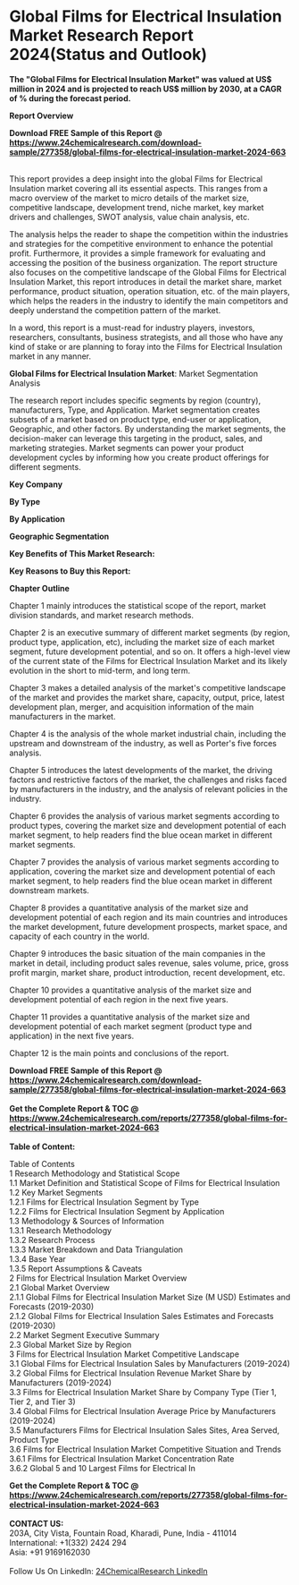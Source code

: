 <h1>Global Films for Electrical Insulation Market Research Report 2024(Status and Outlook)</h1><p><strong>The "Global Films for Electrical Insulation Market" was valued at US$ million in 2024 and is projected to reach US$ million by 2030, at a CAGR of % during the forecast period.</strong></p><p>
<strong>Report Overview</strong></p><p>
</p><div><b>Download FREE Sample of this Report @ 
            <a href="https://www.24chemicalresearch.com/download-sample/277358/global-films-for-electrical-insulation-market-2024-663">
            https://www.24chemicalresearch.com/download-sample/277358/global-films-for-electrical-insulation-market-2024-663</a></b></div><br><p>This report provides a deep insight into the global Films for Electrical Insulation market covering all its essential aspects. This ranges from a macro overview of the market to micro details of the market size, competitive landscape, development trend, niche market, key market drivers and challenges, SWOT analysis, value chain analysis, etc.</p><p>
</p><p>The analysis helps the reader to shape the competition within the industries and strategies for the competitive environment to enhance the potential profit. Furthermore, it provides a simple framework for evaluating and accessing the position of the business organization. The report structure also focuses on the competitive landscape of the Global Films for Electrical Insulation Market, this report introduces in detail the market share, market performance, product situation, operation situation, etc. of the main players, which helps the readers in the industry to identify the main competitors and deeply understand the competition pattern of the market.</p><p>
</p><p>In a word, this report is a must-read for industry players, investors, researchers, consultants, business strategists, and all those who have any kind of stake or are planning to foray into the Films for Electrical Insulation market in any manner.</p><p>
<strong>Global Films for Electrical Insulation Market</strong>: Market Segmentation Analysis</p><p>
</p><p>The research report includes specific segments by region (country), manufacturers, Type, and Application. Market segmentation creates subsets of a market based on product type, end-user or application, Geographic, and other factors. By understanding the market segments, the decision-maker can leverage this targeting in the product, sales, and marketing strategies. Market segments can power your product development cycles by informing how you create product offerings for different segments.</p><p>
<strong>Key Company</strong></p><p>
</p><p>
<strong>By Type</strong></p><p>
</p><p>
<strong>By Application</strong></p><p>
</p><p>
<strong>Geographic Segmentation</strong></p><p>
</p><p>
<strong>Key Benefits of This Market Research:</strong></p><p>
</p><p>
<strong>Key Reasons to Buy this Report:</strong></p><p>
</p><p>
<strong>Chapter Outline</strong></p><p>
</p><p>Chapter 1 mainly introduces the statistical scope of the report, market division standards, and market research methods.</p><p>
Chapter 2 is an executive summary of different market segments (by region, product type, application, etc), including the market size of each market segment, future development potential, and so on. It offers a high-level view of the current state of the Films for Electrical Insulation Market and its likely evolution in the short to mid-term, and long term.</p><p>
Chapter 3 makes a detailed analysis of the market's competitive landscape of the market and provides the market share, capacity, output, price, latest development plan, merger, and acquisition information of the main manufacturers in the market.</p><p>
Chapter 4 is the analysis of the whole market industrial chain, including the upstream and downstream of the industry, as well as Porter's five forces analysis.</p><p>
Chapter 5 introduces the latest developments of the market, the driving factors and restrictive factors of the market, the challenges and risks faced by manufacturers in the industry, and the analysis of relevant policies in the industry.</p><p>
Chapter 6 provides the analysis of various market segments according to product types, covering the market size and development potential of each market segment, to help readers find the blue ocean market in different market segments.</p><p>
Chapter 7 provides the analysis of various market segments according to application, covering the market size and development potential of each market segment, to help readers find the blue ocean market in different downstream markets.</p><p>
Chapter 8 provides a quantitative analysis of the market size and development potential of each region and its main countries and introduces the market development, future development prospects, market space, and capacity of each country in the world.</p><p>
Chapter 9 introduces the basic situation of the main companies in the market in detail, including product sales revenue, sales volume, price, gross profit margin, market share, product introduction, recent development, etc.</p><p>
Chapter 10 provides a quantitative analysis of the market size and development potential of each region in the next five years.</p><p>
Chapter 11 provides a quantitative analysis of the market size and development potential of each market segment (product type and application) in the next five years.</p><p>
Chapter 12 is the main points and conclusions of the report.</p><div><b>Download FREE Sample of this Report @ 
            <a href="https://www.24chemicalresearch.com/download-sample/277358/global-films-for-electrical-insulation-market-2024-663">
            https://www.24chemicalresearch.com/download-sample/277358/global-films-for-electrical-insulation-market-2024-663</a></b></div><br><div><b>Get the Complete Report & TOC @ 
            <a href="https://www.24chemicalresearch.com/reports/277358/global-films-for-electrical-insulation-market-2024-663">
            https://www.24chemicalresearch.com/reports/277358/global-films-for-electrical-insulation-market-2024-663</a></b></div><br>
            <b>Table of Content:</b><p>Table of Contents<br />
1 Research Methodology and Statistical Scope<br />
1.1 Market Definition and Statistical Scope of Films for Electrical Insulation<br />
1.2 Key Market Segments<br />
1.2.1 Films for Electrical Insulation Segment by Type<br />
1.2.2 Films for Electrical Insulation Segment by Application<br />
1.3 Methodology & Sources of Information<br />
1.3.1 Research Methodology<br />
1.3.2 Research Process<br />
1.3.3 Market Breakdown and Data Triangulation<br />
1.3.4 Base Year<br />
1.3.5 Report Assumptions & Caveats<br />
2 Films for Electrical Insulation Market Overview<br />
2.1 Global Market Overview<br />
2.1.1 Global Films for Electrical Insulation Market Size (M USD) Estimates and Forecasts (2019-2030)<br />
2.1.2 Global Films for Electrical Insulation Sales Estimates and Forecasts (2019-2030)<br />
2.2 Market Segment Executive Summary<br />
2.3 Global Market Size by Region<br />
3 Films for Electrical Insulation Market Competitive Landscape<br />
3.1 Global Films for Electrical Insulation Sales by Manufacturers (2019-2024)<br />
3.2 Global Films for Electrical Insulation Revenue Market Share by Manufacturers (2019-2024)<br />
3.3 Films for Electrical Insulation Market Share by Company Type (Tier 1, Tier 2, and Tier 3)<br />
3.4 Global Films for Electrical Insulation Average Price by Manufacturers (2019-2024)<br />
3.5 Manufacturers Films for Electrical Insulation Sales Sites, Area Served, Product Type<br />
3.6 Films for Electrical Insulation Market Competitive Situation and Trends<br />
3.6.1 Films for Electrical Insulation Market Concentration Rate<br />
3.6.2 Global 5 and 10 Largest Films for Electrical In</p><div><b>Get the Complete Report & TOC @ 
            <a href="https://www.24chemicalresearch.com/reports/277358/global-films-for-electrical-insulation-market-2024-663">
            https://www.24chemicalresearch.com/reports/277358/global-films-for-electrical-insulation-market-2024-663</a></b></div><br><b>CONTACT US:</b><br>
            203A, City Vista, Fountain Road, Kharadi, Pune, India - 411014<br>
            International: +1(332) 2424 294<br>
            Asia: +91 9169162030 <br><br>
            Follow Us On LinkedIn: <a href="https://www.linkedin.com/company/24chemicalresearch/">24ChemicalResearch LinkedIn</a>